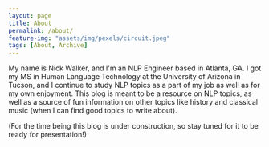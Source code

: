 ```yaml
---
layout: page
title: About
permalink: /about/
feature-img: "assets/img/pexels/circuit.jpeg"
tags: [About, Archive]
---
```


My name is Nick Walker, and I'm an NLP Engineer based in Atlanta, GA. I got my MS in Human Language Technology at the University of Arizona in Tucson, and I continue to study NLP topics as a part of my job as well as for my own enjoyment. This blog is meant to be a resource on NLP topics, as well as a source of fun information on other topics like history and classical music (when I can find good topics to write about).

(For the time being this blog is under construction, so stay tuned for it to be ready for presentation!)

